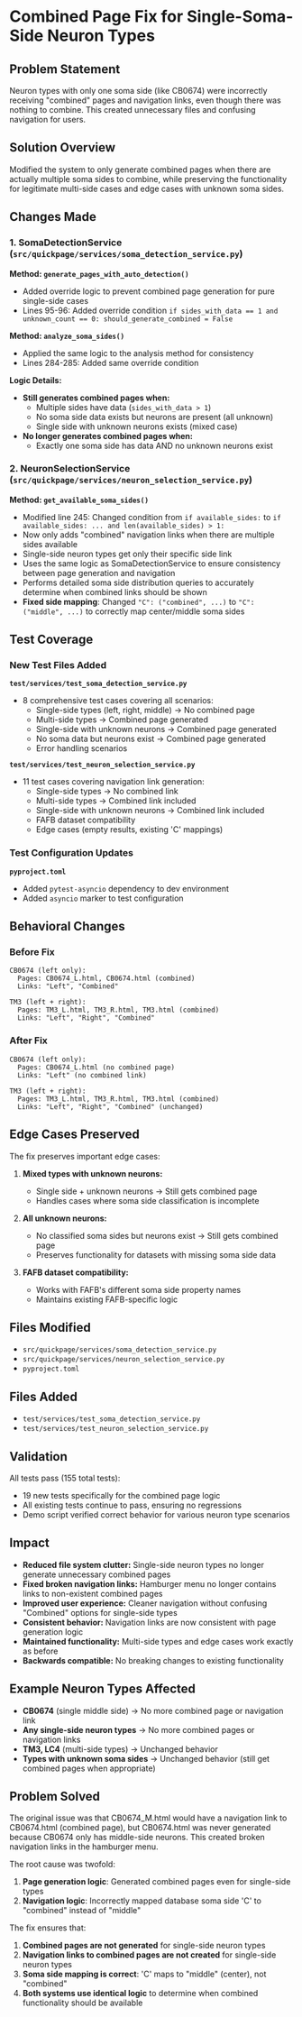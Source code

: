 # Combined Page Fix for Single-Soma-Side Neuron Types

## Problem Statement

Neuron types with only one soma side (like CB0674) were incorrectly receiving "combined" pages and navigation links, even though there was nothing to combine. This created unnecessary files and confusing navigation for users.

## Solution Overview

Modified the system to only generate combined pages when there are actually multiple soma sides to combine, while preserving the functionality for legitimate multi-side cases and edge cases with unknown soma sides.

## Changes Made

### 1. SomaDetectionService (`src/quickpage/services/soma_detection_service.py`)

**Method: `generate_pages_with_auto_detection()`**
- Added override logic to prevent combined page generation for pure single-side cases
- Lines 95-96: Added override condition `if sides_with_data == 1 and unknown_count == 0: should_generate_combined = False`

**Method: `analyze_soma_sides()`**
- Applied the same logic to the analysis method for consistency
- Lines 284-285: Added same override condition

**Logic Details:**
- **Still generates combined pages when:**
  - Multiple sides have data (`sides_with_data > 1`)
  - No soma side data exists but neurons are present (all unknown)
  - Single side with unknown neurons exists (mixed case)
- **No longer generates combined pages when:**
  - Exactly one soma side has data AND no unknown neurons exist

### 2. NeuronSelectionService (`src/quickpage/services/neuron_selection_service.py`)

**Method: `get_available_soma_sides()`**
- Modified line 245: Changed condition from `if available_sides:` to `if available_sides: ... and len(available_sides) > 1:`
- Now only adds "combined" navigation links when there are multiple sides available
- Single-side neuron types get only their specific side link
- Uses the same logic as SomaDetectionService to ensure consistency between page generation and navigation
- Performs detailed soma side distribution queries to accurately determine when combined links should be shown
- **Fixed side mapping**: Changed `"C": ("combined", ...)` to `"C": ("middle", ...)` to correctly map center/middle soma sides

## Test Coverage

### New Test Files Added

**`test/services/test_soma_detection_service.py`**
- 8 comprehensive test cases covering all scenarios:
  - Single-side types (left, right, middle) → No combined page
  - Multi-side types → Combined page generated  
  - Single-side with unknown neurons → Combined page generated
  - No soma data but neurons exist → Combined page generated
  - Error handling scenarios

**`test/services/test_neuron_selection_service.py`**
- 11 test cases covering navigation link generation:
  - Single-side types → No combined link
  - Multi-side types → Combined link included
  - Single-side with unknown neurons → Combined link included
  - FAFB dataset compatibility
  - Edge cases (empty results, existing 'C' mappings)

### Test Configuration Updates

**`pyproject.toml`**
- Added `pytest-asyncio` dependency to dev environment
- Added `asyncio` marker to test configuration

## Behavioral Changes

### Before Fix
```
CB0674 (left only):
  Pages: CB0674_L.html, CB0674.html (combined)
  Links: "Left", "Combined"

TM3 (left + right):
  Pages: TM3_L.html, TM3_R.html, TM3.html (combined)  
  Links: "Left", "Right", "Combined"
```

### After Fix
```
CB0674 (left only):
  Pages: CB0674_L.html (no combined page)
  Links: "Left" (no combined link)

TM3 (left + right):
  Pages: TM3_L.html, TM3_R.html, TM3.html (combined)
  Links: "Left", "Right", "Combined" (unchanged)
```

## Edge Cases Preserved

The fix preserves important edge cases:

1. **Mixed types with unknown neurons:**
   - Single side + unknown neurons → Still gets combined page
   - Handles cases where soma side classification is incomplete

2. **All unknown neurons:**
   - No classified soma sides but neurons exist → Still gets combined page
   - Preserves functionality for datasets with missing soma side data

3. **FAFB dataset compatibility:**
   - Works with FAFB's different soma side property names
   - Maintains existing FAFB-specific logic

## Files Modified

- `src/quickpage/services/soma_detection_service.py`
- `src/quickpage/services/neuron_selection_service.py`
- `pyproject.toml`

## Files Added

- `test/services/test_soma_detection_service.py`
- `test/services/test_neuron_selection_service.py`

## Validation

All tests pass (155 total tests):
- 19 new tests specifically for the combined page logic
- All existing tests continue to pass, ensuring no regressions
- Demo script verified correct behavior for various neuron type scenarios

## Impact

- **Reduced file system clutter:** Single-side neuron types no longer generate unnecessary combined pages
- **Fixed broken navigation links:** Hamburger menu no longer contains links to non-existent combined pages
- **Improved user experience:** Cleaner navigation without confusing "Combined" options for single-side types
- **Consistent behavior:** Navigation links are now consistent with page generation logic
- **Maintained functionality:** Multi-side types and edge cases work exactly as before
- **Backwards compatible:** No breaking changes to existing functionality

## Example Neuron Types Affected

- **CB0674** (single middle side) → No more combined page or navigation link
- **Any single-side neuron types** → No more combined pages or navigation links
- **TM3, LC4** (multi-side types) → Unchanged behavior
- **Types with unknown soma sides** → Unchanged behavior (still get combined pages when appropriate)

## Problem Solved

The original issue was that CB0674_M.html would have a navigation link to CB0674.html (combined page), but CB0674.html was never generated because CB0674 only has middle-side neurons. This created broken navigation links in the hamburger menu. 

The root cause was twofold:
1. **Page generation logic**: Generated combined pages even for single-side types
2. **Navigation logic**: Incorrectly mapped database soma side 'C' to "combined" instead of "middle"

The fix ensures that:
1. **Combined pages are not generated** for single-side neuron types
2. **Navigation links to combined pages are not created** for single-side neuron types  
3. **Soma side mapping is correct**: 'C' maps to "middle" (center), not "combined"
4. **Both systems use identical logic** to determine when combined functionality should be available